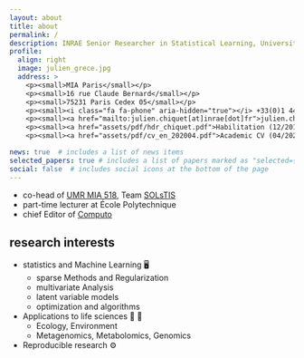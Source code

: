 ```yaml
---
layout: about
title: about
permalink: /
description: INRAE Senior Researcher in Statistical Learning, Université Paris-Saclay, AgroParisTech, INRAE
profile:
  align: right
  image: julien_grece.jpg
  address: >
    <p><small>MIA Paris</small></p>
    <p><small>16 rue Claude Bernard</small></p>
    <p><small>75231 Paris Cedex 05</small></p>
    <p><small><i class="fa fa-phone" aria-hidden="true"></i> +33(0)1 44 08 18 39</small></p>
    <p><small><a href="mailto:julien.chiquet[at]inrae[dot]fr">julien.chiquet[at]inrae[dot]fr</a</small></p>
    <p><small><a href="assets/pdf/hdr_chiquet.pdf">Habilitation (12/2015)</a></small></p>
    <p><small><a href="assets/pdf/cv_en_202004.pdf">Academic CV (04/2020)</a></small></p>

news: true  # includes a list of news items
selected_papers: true # includes a list of papers marked as "selected={true}"
social: false  # includes social icons at the bottom of the page
---
```


- co-head of <a href="https://www6.inrae.fr/mia-paris">UMR MIA 518</a>, Team [SOLsTIS](https://www6.inrae.fr/mia-paris/Equipes/SOLsTIS)
- part-time lecturer at École Polytechnique
- chief Editor of [Computo](https://computo.sfds.asso.fr/)

## research interests

- statistics and Machine Learning :desktop_computer: 
   - sparse Methods and Regularization
   - multivariate Analysis
   - latent variable models
   - optimization and algorithms
- Applications to life sciences :seedling: :bee: 
   - Ecology, Environment
   - Metagenomics, Metabolomics, Genomics
- Reproducible research :gear:

